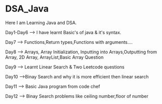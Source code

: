 # DSA_Java
Here I am Learning Java and DSA.

 Day1-Day6 --> I have learnt Basic's of java & it's syntax.

 Day7      --> Functions,Return types,Functions with arguments....

 Day8      --> Arrays, Array Initialization, Inputting into Arrays,Outputting from Array, 2D Array, ArrayList,Basic Array Question

 Day9      --> Learnt Linear Search & Two Leetcode questions

 Day10     -->Binay Search and why it is more efficient then linear search

 Day11     --> Basic Java program from code chef

 Day12     --> Binay Search problems like ceiling number,floor of number
 